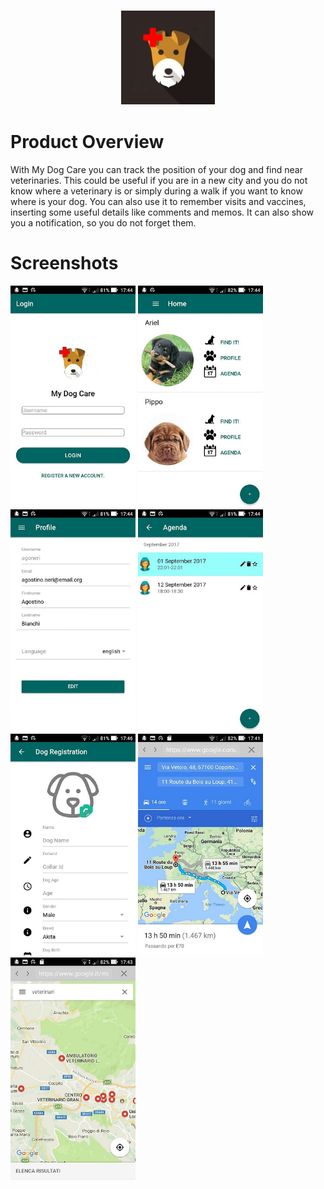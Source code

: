 ### <p align="center"><img width="150px" height="150px" src="client/MyDogCare/resources/icon.png"></p>

# Product Overview <br/>
With My Dog Care you can track the position of your dog and find near veterinaries. This could be useful if you are in a new city and you do not know where a veterinary is or simply during a walk if you want to know where is your dog. You can also use it to remember visits and vaccines, inserting some useful details like comments and memos. It can also show you a notification, so you do not forget them.

# Screenshots
<img src="screenshots/login.jpg" width="200" alt="login page" />
<img src="screenshots/home.jpg" width="200" alt="Homepage" />
<img src="screenshots/profile.jpg" width="200" alt="Profile" />
<img src="screenshots/agenda.jpg" width="200" alt="Agenda" />
<img src="screenshots/dogregistration.jpg" width="200" alt="Dog registration" />
<img src="screenshots/searchdog.jpg" width="200" alt="Search dog" />
<img src="screenshots/veterinaries.jpg" width="200" alt="Near veterinaries" />
